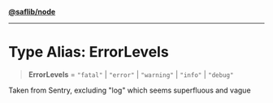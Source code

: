 [**@saflib/node**](../index.md)

***

# Type Alias: ErrorLevels

> **ErrorLevels** = `"fatal"` \| `"error"` \| `"warning"` \| `"info"` \| `"debug"`

Taken from Sentry, excluding "log" which seems superfluous and vague
